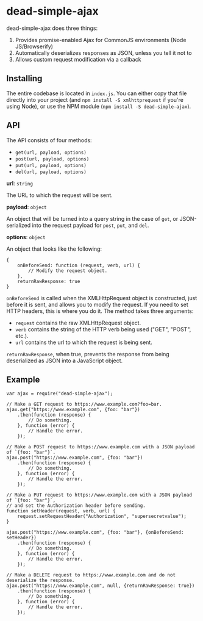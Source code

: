 # dead-simple-ajax

dead-simple-ajax does three things:

1. Provides promise-enabled Ajax for CommonJS environments (Node JS/Browserify)
2. Automatically deserializes responses as JSON, unless you tell it not to
3. Allows custom request modification via a callback

## Installing

The entire codebase is located in `index.js`. You can either copy that file directly into your project (and `npm install -S xmlhttprequest` if you're using Node), or use the NPM module (`npm install -S dead-simple-ajax`).

## API

The API consists of four methods:

- `get(url, payload, options)`
- `post(url, payload, options)`
- `put(url, payload, options)`
- `del(url, payload, options)`

**url**: `string`

The URL to which the request will be sent.

**payload**: `object`

An object that will be turned into a query string in the case of `get`, or JSON-serialized into the request payload for `post`, `put`, and `del`.

**options**: `object`

An object that looks like the following:

    {
	    onBeforeSend: function (request, verb, url) {
			// Modify the request object.
		},
		returnRawResponse: true
	}

`onBeforeSend` is called when the XMLHttpRequest object is constructed, just before it is sent, and allows you to modify the request. If you need to set HTTP headers, this is where you do it. The method takes three arguments:

- `request` contains the raw XMLHttpRequest object.
- `verb` contains the string of the HTTP verb being used ("GET", "POST", etc.).
- `url` contains the url to which the request is being sent.

`returnRawResponse`, when true, prevents the response from being deserialized as JSON into a JavaScript object.

## Example

    var ajax = require("dead-simple-ajax");
	
	// Make a GET request to https://www.example.com?foo=bar.
	ajax.get("https://www.example.com", {foo: "bar"})
		.then(function (response) {
			// Do something.
		}, function (error) {
			// Handle the error.
		});
		
	// Make a POST request to https://www.example.com with a JSON payload of `{foo: "bar"}`.
	ajax.post("https://www.example.com", {foo: "bar"})
		.then(function (response) {
			// Do something.
		}, function (error) {
			// Handle the error.
		});
		
	// Make a PUT request to https://www.example.com with a JSON payload of `{foo: "bar"}`,
	// and set the Authorization header before sending.
	function setHeader(request, verb, url) {
		request.setRequestHeader("Authorization", "supersecretvalue");
	}
	
	ajax.post("https://www.example.com", {foo: "bar"}, {onBeforeSend: setHeader})
		.then(function (response) {
			// Do something.
		}, function (error) {
			// Handle the error.
		});
		
	// Make a DELETE request to https://www.example.com and do not deserialize the response.	
	ajax.post("https://www.example.com", null, {returnRawResponse: true})
		.then(function (response) {
			// Do something.
		}, function (error) {
			// Handle the error.
		});